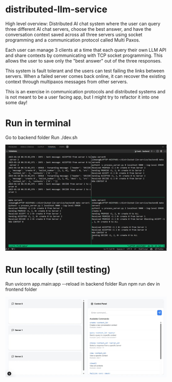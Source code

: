 # distributed-llm-service
High level overview: Distributed AI chat system where the user can query three different AI chat servers, choose the best answer, and have the conversation context saved across all three servers using socket programming and a communication protocol called Multi Paxos.

Each user can manage 3 clients at a time that each query their own LLM API and share contexts by communicating with TCP socket programming. This allows the user to save only the "best answer" out of the three responses.

This system is fault tolerant and the users can test failing the links between servers. When a failed server comes back online, it can recover the existing context through multipaxos messages from other servers.

This is an exercise in communication protocols and distributed systems and is not meant to be a user facing app, but I might try to refactor it into one some day!

# Run in terminal
Go to backend folder
Run ./dev.sh


![term](term.png)


# Run locally (still testing)
Run uvicorn app.main:app --reload in backend folder
Run npm run dev in frontend folder

![ui test](uitest.png)
